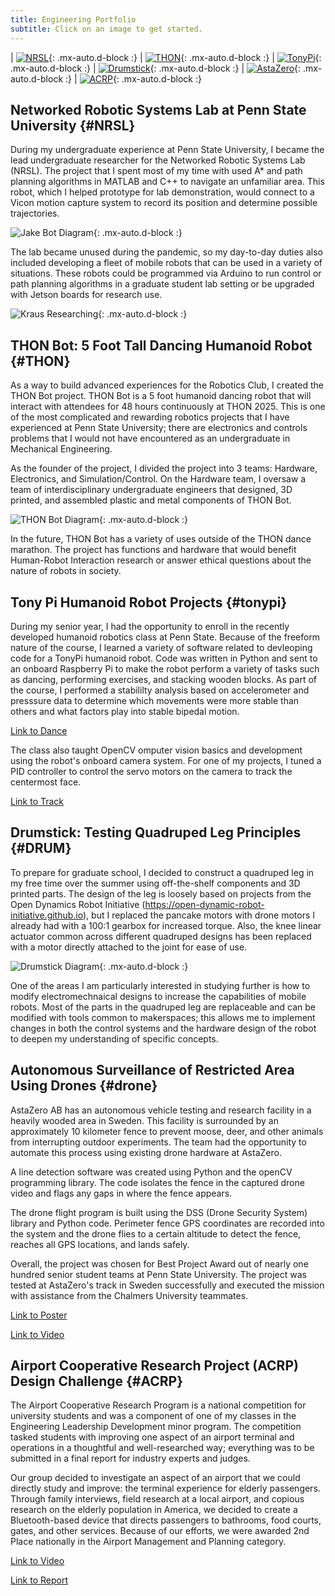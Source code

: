 ```yaml
---
title: Engineering Portfolio
subtitle: Click on an image to get started.
---
```

| [![NRSL](/assets/png/nrsl_link.png)](#NRSL){: .mx-auto.d-block :} | [![THON](/assets/png/thon_bot_link2.png)](#THON){: .mx-auto.d-block :} 
| [![TonyPi](/assets/png/tonypi_link.png)](#tonypi){: .mx-auto.d-block :} | [![Drumstick](/assets/png/drumstick_link.png)](#DRUM){: .mx-auto.d-block :} 
| [![AstaZero](/assets/png/astazero_link.png)](#drone){: .mx-auto.d-block :} | [![ACRP](/assets/png/acrp_link.png)](#ACRP){: .mx-auto.d-block :}


## Networked Robotic Systems Lab at Penn State University {#NRSL}

During my undergraduate experience at Penn State University, I became the lead undergraduate researcher for the Networked Robotic Systems Lab (NRSL). The project that I spent most of my time with used A* and path planning algorithms in MATLAB and C++ to navigate an unfamiliar area. This robot, which I helped prototype for lab demonstration, would connect to a Vicon motion capture system to record its position and determine possible trajectories.

![Jake Bot Diagram](/assets/png/JakeBot.png){: .mx-auto.d-block :}

The lab became unused during the pandemic, so my day-to-day duties also included developing a fleet of mobile robots that can be used in a variety of situations. These robots could be programmed via Arduino to run control or path planning algorithms in a graduate student lab setting or be upgraded with Jetson boards for research use.

![Kraus Researching](/assets//undergrad_research.png){: .mx-auto.d-block :}


## THON Bot: 5 Foot Tall Dancing Humanoid Robot {#THON}
As a way to build advanced experiences for the Robotics Club, I created the THON Bot project. THON Bot is a 5 foot humanoid dancing robot that will interact with attendees for 48 hours continuously at THON 2025. This is one of the most complicated and rewarding robotics projects that I have experienced at Penn State University; there are electronics and controls problems that I would not have encountered as an undergraduate in Mechanical Engineering.

As the founder of the project, I divided the project into 3 teams: Hardware, Electronics, and Simulation/Control. On the Hardware team, I oversaw a team of interdisciplinary undergraduate engineers that designed, 3D printed, and assembled plastic and metal components of THON Bot.   

![THON Bot Diagram](/assets/png/thon_bot_diagram.png){: .mx-auto.d-block :}

In the future, THON Bot has a variety of uses outside of the THON dance marathon. The project has functions and hardware that would benefit Human-Robot Interaction research or answer ethical questions about the nature of robots in society.


## Tony Pi Humanoid Robot Projects {#tonypi}
During my senior year, I had the opportunity to enroll in the recently developed humanoid robotics class at Penn State. Because of the freeform nature of the course, I learned a variety of software related to devleoping code for a TonyPi humanoid robot. Code was written in Python and sent to an onboard Raspberry Pi to make the robot perform a variety of tasks such as dancing, performing exercises, and stacking wooden blocks. As part of the course, I performed a stabililty analysis based on accelerometer and presssure data to determine which movements were more stable than others and what factors play into stable bipedal motion.


[Link to Dance](/assets/mov/TonyPi_Dance.mp4)

The class also taught OpenCV omputer vision basics and development using the robot's onboard camera system. For one of my projects, I tuned a PID controller to control the servo motors on the camera to track the centermost face.

[Link to Track](/assets/mov/TonyPi_Track.mp4)

## Drumstick: Testing Quadruped Leg Principles {#DRUM}
To prepare for graduate school, I decided to construct a quadruped leg in my free time over the summer using off-the-shelf components and 3D printed parts. The design of the leg is loosely based on projects from the Open Dynamics Robot Initiative (https://open-dynamic-robot-initiative.github.io), but I replaced the pancake motors with drone motors I already had with a 100:1 gearbox for increased torque. Also, the knee linear actuator common across different quadruped designs has been replaced with a motor directly attached to the joint for ease of use.

![Drumstick Diagram](/assets/png/drumstick_diagram.png){: .mx-auto.d-block :}

One of the areas I am particularly interested in studying further is how to modify electromechnaical designs to increase the capabilities of mobile robots. Most of the parts in the quadruped leg are replaceable and can be modified with tools common to makerspaces; this allows me to implement changes in both the control systems and the hardware design of the robot to deepen my understanding of specific concepts. 

## Autonomous Surveillance of Restricted Area Using Drones {#drone}
AstaZero AB has an autonomous vehicle testing and research facility in a heavily wooded area in Sweden. This facility is surrounded by an approximately 10 kilometer fence to prevent moose, deer, and other animals from interrupting outdoor experiments. The team had the opportunity to automate this process using existing drone hardware at AstaZero.

A line detection software was created using Python and the openCV programming library. The code isolates the fence in the captured drone video and flags any gaps in where the fence appears.

The drone flight program is built using the DSS (Drone Security System) library and Python code. Perimeter fence GPS coordinates are recorded into the system and the drone flies to a certain altitude to detect the fence, reaches all GPS locations, and lands safely.

Overall, the project was chosen for Best Project Award out of nearly one hundred senior student teams at Penn State University. The project was tested at AstaZero's track in Sweden successfully and executed the mission with assistance from the Chalmers University teammates. 

[Link to Poster](/assets/AstaZeroAB%20Team%201%20Poster.pdf)

[Link to Video](https://www.youtube.com/watch?v=jhPUywB5TlE)



## Airport Cooperative Research Project (ACRP) Design Challenge {#ACRP}
The Airport Cooperative Research Program is a national competition for university students and was a component of one of my classes in the Engineering Leadership Development minor program. The competition tasked students with improving one aspect of an airport terminal and operations in a thoughtful and well-researched way; everything was to be submitted in a final report for industry experts and judges.  

Our group decided to investigate an aspect of an airport that we could directly study and improve: the terminal experience for elderly passengers. Through family interviews, field research at a local airport, and copious research on the elderly population in America, we decided to create a Bluetooth-based device that directs passengers to bathrooms, food courts, gates, and other services. Because of our efforts, we were awarded 2nd Place nationally in the Airport Management and Planning category.

[Link to Video](https://www.youtube.com/watch?v=CzLzuzDaduI) 

[Link to Report](https://williamkraus.files.wordpress.com/2021/10/l.e.n.d.-acrp-challenge-report.pdf)


